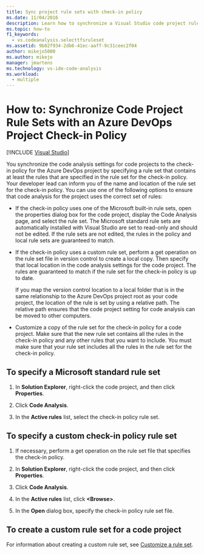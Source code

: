 ```yaml
---
title: Sync project rule sets with check-in policy
ms.date: 11/04/2016
description: Learn how to synchronize a Visual Studio code project rule set with an Azure DevOps project check-in policy.
ms.topic: how-to
f1_keywords: 
  - vs.codeanalysis.selecttfsruleset
ms.assetid: 9b02f934-2db6-41ec-aaff-9c31ceec2f04
author: mikejo5000
ms.author: mikejo
manager: jmartens
ms.technology: vs-ide-code-analysis
ms.workload: 
  - multiple
---
```

# How to: Synchronize Code Project Rule Sets with an Azure DevOps Project Check-in Policy

 [!INCLUDE [Visual Studio](~/includes/applies-to-version/vs-windows-only.md)]

You synchronize the code analysis settings for code projects to the check-in policy for the Azure DevOps project by specifying a rule set that contains at least the rules that are specified in the rule set for the check-in policy. Your developer lead can inform you of the name and location of the rule set for the check-in policy. You can use one of the following options to ensure that code analysis for the project uses the correct set of rules:

- If the check-in policy uses one of the Microsoft built-in rule sets, open the properties dialog box for the code project, display the Code Analysis page, and select the rule set. The Microsoft standard rule sets are automatically installed with Visual Studio are set to read-only and should not be edited. If the rule sets are not edited, the rules in the policy and local rule sets are guaranteed to match.

- If the check-in policy uses a custom rule set, perform a get operation on the rule set file in version control to create a local copy. Then specify that local location in the code analysis settings for the code project. The rules are guaranteed to match if the rule set for the check-in policy is up to date.

     If you map the version control location to a local folder that is in the same relationship to the Azure DevOps project root as your code project, the location of the rule is set by using a relative path. The relative path ensures that the code project setting for code analysis can be moved to other computers.

- Customize a copy of the rule set for the check-in policy for a code project. Make sure that the new rule set contains all the rules in the check-in policy and any other rules that you want to include. You must make sure that your rule set includes all the rules in the rule set for the check-in policy.

## To specify a Microsoft standard rule set

1. In **Solution Explorer**, right-click the code project, and then click **Properties**.

2. Click **Code Analysis**.

3. In the **Active rules** list, select the check-in policy rule set.

## To specify a custom check-in policy rule set

1. If necessary, perform a get operation on the rule set file that specifies the check-in policy.

2. In **Solution Explorer**, right-click the code project, and then click **Properties**.

3. Click **Code Analysis**.

4. In the **Active rules** list, click **\<Browse>**.

5. In the **Open** dialog box, specify the check-in policy rule set file.

## To create a custom rule set for a code project

For information about creating a custom rule set, see [Customize a rule set](how-to-create-a-custom-rule-set.md).
